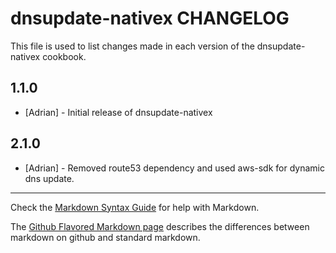 dnsupdate-nativex CHANGELOG
===========================

This file is used to list changes made in each version of the dnsupdate-nativex cookbook.

1.1.0
-----
- [Adrian] - Initial release of dnsupdate-nativex

2.1.0
-----
- [Adrian] - Removed route53 dependency and used aws-sdk for dynamic dns update.

- - -
Check the [Markdown Syntax Guide](http://daringfireball.net/projects/markdown/syntax) for help with Markdown.

The [Github Flavored Markdown page](http://github.github.com/github-flavored-markdown/) describes the differences between markdown on github and standard markdown.

